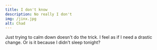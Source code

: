 ```yaml
---
title: I don't know
description: No really I don't
img: /jinx.jpg
alt: Chad
---
```

Just trying to calm down doesn't do the trick.
I feel as if I need a drastic change.
Or is it because I didn't sleep tonight?
